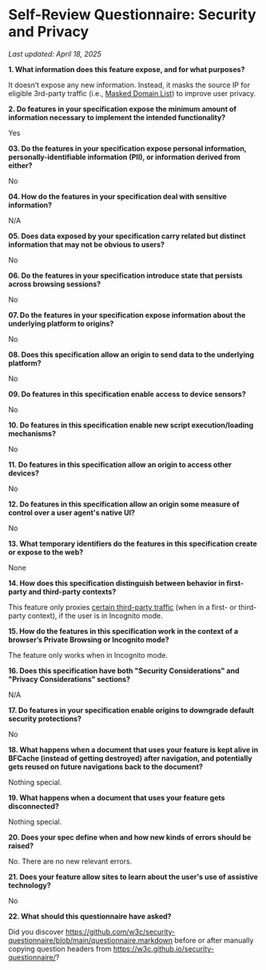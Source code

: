 # Self-Review Questionnaire: Security and Privacy
*Last updated: April 18, 2025*

**1\. What information does this feature expose, and for what purposes?**

It doesn’t expose any new information. Instead, it masks the source IP for eligible 3rd-party
traffic (i.e.,
[Masked Domain List](https://github.com/GoogleChrome/ip-protection/blob/main/Masked-Domain-List.md))
to improve user privacy.

**2\. Do features in your specification expose the minimum amount of information necessary to
implement the intended functionality?**

Yes

**03\. Do the features in your specification expose personal information, personally-identifiable
information (PII), or information derived from either?**

No

**04\. How do the features in your specification deal with sensitive information?**

N/A

**05\. Does data exposed by your specification carry related but distinct information that may not
be obvious to users?**

No

**06\. Do the features in your specification introduce state that persists across browsing
sessions?**

No

**07\. Do the features in your specification expose information about the underlying platform to
origins?**

No

**08\. Does this specification allow an origin to send data to the underlying platform?**

No

**09\. Do features in this specification enable access to device sensors?**

No

**10\. Do features in this specification enable new script execution/loading mechanisms?**

No

**11\. Do features in this specification allow an origin to access other devices?**

No

**12\. Do features in this specification allow an origin some measure of control over a user agent's
native UI?**

No

**13\. What temporary identifiers do the features in this specification create or expose to the
web?**

None

**14\. How does this specification distinguish between behavior in first-party and third-party
contexts?**

This feature only proxies [certain third-party traffic](https://github.com/GoogleChrome/ip-protection/blob/main/Masked-Domain-List.md)
(when in a first- or third-party context), if the user is in Incognito mode.


**15\. How do the features in this specification work in the context of a browser’s Private Browsing
or Incognito mode?**

The feature only works when in Incognito mode.

**16\. Does this specification have both "Security Considerations" and "Privacy Considerations"
sections?**

N/A

**17\. Do features in your specification enable origins to downgrade default security protections?**

No

**18\. What happens when a document that uses your feature is kept alive in BFCache (instead of
getting destroyed) after navigation, and potentially gets reused on future navigations back to the
document?**

Nothing special.

**19\. What happens when a document that uses your feature gets disconnected?**

Nothing special.

**20\. Does your spec define when and how new kinds of errors should be raised?**

No. There are no new relevant errors.

**21\. Does your feature allow sites to learn about the user's use of assistive technology?**

No

**22\. What should this questionnaire have asked?**

Did you discover https://github.com/w3c/security-questionnaire/blob/main/questionnaire.markdown
before or after manually copying question headers from https://w3c.github.io/security-questionnaire/?
